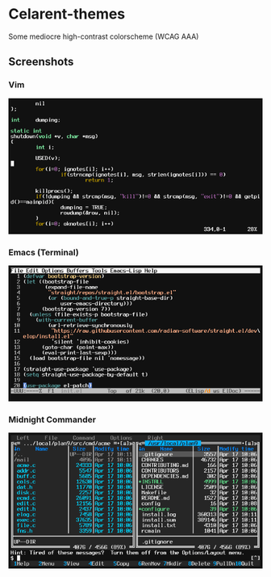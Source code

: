 # Celarent-themes
Some mediocre high-contrast colorscheme (WCAG AAA)

## Screenshots

### Vim
![vim](screenshots/screenshot01.png)

### Emacs (Terminal)
![emacs](screenshots/screenshot03.png)

### Midnight Commander
![mc](screenshots/screenshot02.png)

